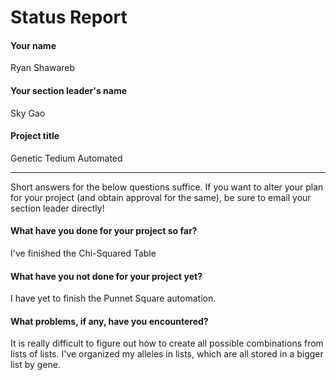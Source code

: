 # Status Report

#### Your name

Ryan Shawareb

#### Your section leader's name

Sky Gao

#### Project title

Genetic Tedium Automated

***

Short answers for the below questions suffice. If you want to alter your plan for your project (and obtain approval for the same), be sure to email your section leader directly!

#### What have you done for your project so far?

I've finished the Chi-Squared Table

#### What have you not done for your project yet?

I have yet to finish the Punnet Square automation.

#### What problems, if any, have you encountered?

It is really difficult to figure out how to create all possible combinations from lists of lists. I've organized my alleles in lists, which are all stored in a bigger list by gene. 
